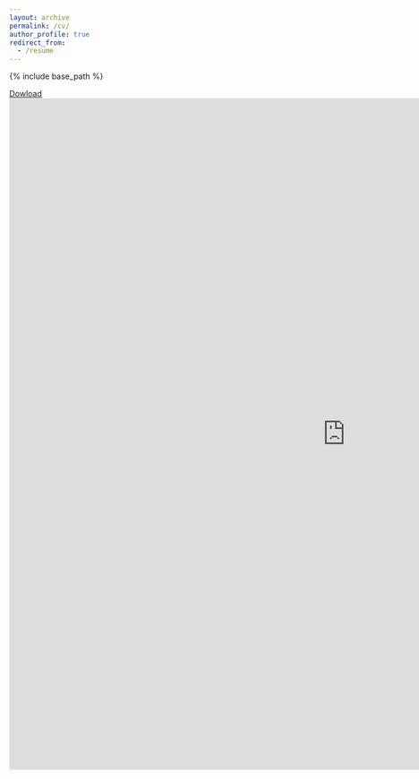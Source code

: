 ```yaml
---
layout: archive
permalink: /cv/
author_profile: true
redirect_from:
  - /resume
---
```


{% include base_path %}

<a href="https://yuming-jin.github.io/cv/CV.pdf" target="_blank">Dowload</a>
<embed src="https://yuming-jin.github.io/cv/CV.pdf" type="application/pdf" width="1200px" height="1200px" />
